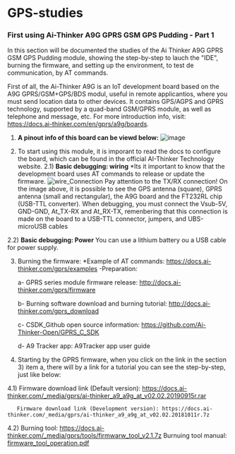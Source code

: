 # GPS-studies
###  First using Ai-Thinker A9G GPRS GSM GPS Pudding - Part 1

In this section will be documented the studies of the Ai Thinker A9G GPRS GSM GPS Pudding module, showing the step-by-step to lauch the "IDE", burning the firmware, and setting up the environment, to test de communication, by AT commands.

First of all, the Ai-Thinker A9G is an IoT development board based on the A9G GPRS/GSM+GPS/BDS modul, useful in remote applicantios, where you must send location data to other devices. It contains GPS/AGPS and GPRS technology, supported by a quad-band GSM/GPRS module, as well as telephone and message, etc. For more introduction info, visit: https://docs.ai-thinker.com/en/gprs/a9g/boards.

1) **A pinout info of this board can be viewd below:** 
![image](https://user-images.githubusercontent.com/79606632/149950392-8d29a4f4-212a-41d4-a82f-f373c1d7408e.png)


2) To start using this module, it is imporant to read the docs to configure the board, which can be found in the official AI-Thinker Technology website.
 2.1) **Basic debugging: wiring** 
*Its it important to know that the development board uses AT commands to release or update the firmware.
![wire_Connection](https://user-images.githubusercontent.com/79606632/149953432-a812690b-8bbc-4820-866b-e38ad53a4b15.jpeg)
Pay attention to the TX/RX connection! 
On the image above, it is possible to see the GPS antenna (square), GPRS antenna (small and rectangular), the A9G board and the FT232RL chip (USB-TTL converter).
When debugging, you must connect the Vsub-5V, GND-GND, At_TX-RX and At_RX-TX, remenbering that this connection is made  on the board to a USB-TTL connector, jumpers, and UBS-microUSB cables

2.2)  **Basic debugging: Power**
You can use a lithium battery ou a USB cable for power supply. 

3) Burning the firmware:
*Example of AT commands: https://docs.ai-thinker.com/gprs/examples
-Preparation: 

     a- GPRS series module firmware release: http://docs.ai-thinker.com/gprs/firmware
     
     b- Burning software download and burning tutorial: http://docs.ai-thinker.com/gprs_download
     
     c- CSDK_Github open source information: https://github.com/Ai-Thinker-Open/GPRS_C_SDK
     
     d- A9 Tracker app: A9Tracker app user guide
     
    
4) Starting by the GPRS firmware, when you click on the link in the section 3) item a, there will by a link for a tutorial you can see the step-by-step, just like below:

  4.1)  Firmware download link (Default version): https://docs.ai-thinker.com/_media/gprs/ai-thinker_a9_a9g_at_v02.02.20190915r.rar

       Firmware download link (Development version): https://docs.ai-thinker.com/_media/gprs/ai-thinker_a9_a9g_at_v02.02.20181011r.7z

  4.2) Burning tool: https://docs.ai-thinker.com/_media/gprs/tools/firmwarw_tool_v2.1.7z
       Burnuing tool manual: [firmware_tool_operation.pdf](https://github.com/LeTavore/GPS-studies/files/7890518/firmware_tool_operation.pdf)
